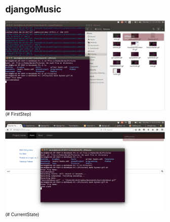 # djangoMusic

![First Steps](https://raw.githubusercontent.com/dadam88/djangoMusic/master/musicdatabase.gif)(# FirstStep)

![First Steps](https://raw.githubusercontent.com/dadam88/djangoMusic/master/show-slack.gif)(# CurrentState)